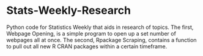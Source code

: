 # Stats-Weekly-Research
Python code for Statistics Weekly that aids in research of topics.  The first, Webpage Opening, is a simple program to open up a set number of webpages all at once.  The second, Rpackage Scraping, contains a function to pull out all new R CRAN packages within a certain timeframe.
